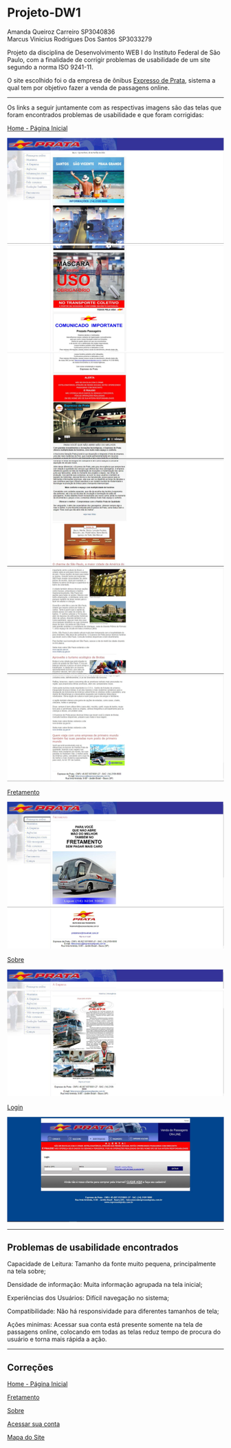 # Projeto-DW1

Amanda Queiroz Carreiro SP3040836<br>
Marcus Vinicius Rodrigues Dos Santos SP3033279

Projeto da disciplina de Desenvolvimento WEB I do Instituto Federal de São Paulo, com a finalidade de corrigir  problemas de usabilidade de um site segundo a norma ISO 9241-11.

O site escolhido foi o da empresa de ônibus <a href="http://www.expressodeprata.com.br/">Expresso de Prata</a>, sistema a qual tem por objetivo fazer a venda de passagens online.

<hr>

Os links a seguir juntamente com as respectivas imagens são das telas que foram encontrados problemas de usabilidade e que foram corrigidas: 

<p><a href="http://www.expressodeprata.com.br/">Home - Página Inicial</a></p>
<img src="images/home1.JPG">
<img src="images/home2.JPG">
<img src="images/home3.JPG">
<img src="images/home4.JPG">
<img src="images/home5.JPG">
<img src="images/home6.JPG">

<p><a href="http://www.expressodeprata.com.br/fretamento.php">Fretamento</a></p>
<img src="images/fretamento1.JPG">
<img src="images/fretamento2.JPG">

<p><a href="http://www.expressodeprata.com.br/empresa.php">Sobre</a></p>
<img src="images/sobre1.JPG">
<img src="images/sobre2.JPG">

<p><a href="https://vendas.expressodeprata.com.br/cgi-bin/br5.cgi?op=hist">Login</a></p>
<img src="images/login1.JPG">


<hr>
<h2>Problemas de usabilidade encontrados</h2>
<p>Capacidade de Leitura: Tamanho da fonte muito pequena, principalmente na tela sobre;</p>
<p>Densidade de informação: Muita informação agrupada na tela inicial;</p>
<p>Experiências dos Usuários: Difícil navegação no sistema;</p>
<p>Compatibilidade: Não há responsividade para diferentes tamanhos de tela;</p>
<p>Ações minímas: Acessar sua conta está presente somente na tela de passagens online, colocando em todas as telas reduz tempo de procura do usuário e torna mais rápida a ação.</p>

<hr>
<h2>Correções</h2>
<p><a href="index.html">Home - Página Inicial</a></p>
<p><a href="fretamento.html">Fretamento</a></p>
<p><a href="sobre.html">Sobre</a></p>
<p><a href="login.html">Acessar sua conta</a></p>
<p><a href="mapadosite.html">Mapa do Site</a></p>
